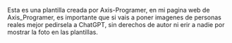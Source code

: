 Esta es una plantilla creada por Axis-Programer, en mi pagina web de Axis_Programer, es importante que si vais a poner imagenes de personas reales
mejor pedirsela a ChatGPT, sin derechos de autor ni erir a nadie por mostrar la foto en las plantillas.

